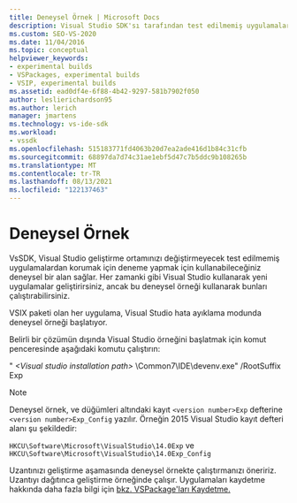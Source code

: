 ```yaml
---
title: Deneysel Örnek | Microsoft Docs
description: Visual Studio SDK'sı tarafından test edilmemiş uygulamaları hata ayıklama modunda çalıştırmak için deneysel bir alan sağladığını öğrenin.
ms.custom: SEO-VS-2020
ms.date: 11/04/2016
ms.topic: conceptual
helpviewer_keywords:
- experimental builds
- VSPackages, experimental builds
- VSIP, experimental builds
ms.assetid: ead0df4e-6f88-4b42-9297-581b7902f050
author: leslierichardson95
ms.author: lerich
manager: jmartens
ms.technology: vs-ide-sdk
ms.workload:
- vssdk
ms.openlocfilehash: 515183771fd4063b20d7ea2ade416d1b84c31cfb
ms.sourcegitcommit: 68897da7d74c31ae1ebf5d47c7b5ddc9b108265b
ms.translationtype: MT
ms.contentlocale: tr-TR
ms.lasthandoff: 08/13/2021
ms.locfileid: "122137463"
---
```

# <a name="the-experimental-instance"></a>Deneysel Örnek
VsSDK, Visual Studio geliştirme ortamınızı değiştirmeyecek test edilmemiş uygulamalardan korumak için deneme yapmak için kullanabileceğiniz deneysel bir alan sağlar. Her zamanki gibi Visual Studio kullanarak yeni uygulamalar geliştirirsiniz, ancak bu deneysel örneği kullanarak bunları çalıştırabilirsiniz.

 VSIX paketi olan her uygulama, Visual Studio hata ayıklama modunda deneysel örneği başlatıyor.

 Belirli bir çözümün dışında Visual Studio örneğini başlatmak için komut penceresinde aşağıdaki komutu çalıştırın:

 " *\<Visual studio installation path>* \Common7\IDE\devenv.exe" /RootSuffix Exp

> [!NOTE]
> Deneysel örnek, ve düğümleri altındaki kayıt `<version number>Exp` defterine `<version number>Exp_Config` yazılır. Örneğin 2015 Visual Studio kayıt defteri alanı şu şekildedir:
>
> `HKCU\Software\Microsoft\VisualStudio\14.0Exp` ve `HKCU\Software\Microsoft\VisualStudio\14.0Exp_Config`

 Uzantınızı geliştirme aşamasında deneysel örnekte çalıştırmanızı öneririz. Uzantıyı dağıtınca geliştirme örneğinde çalışır. Uygulamaları kaydetme hakkında daha fazla bilgi için [bkz. VSPackage'ları Kaydetme.](../extensibility/internals/registering-vspackages.md)
